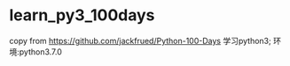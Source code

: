 # learn_py3_100days
copy from https://github.com/jackfrued/Python-100-Days
学习python3;
环境:python3.7.0
